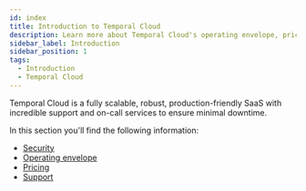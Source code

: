 ```yaml
---
id: index
title: Introduction to Temporal Cloud
description: Learn more about Temporal Cloud's operating envelope, pricing, and support.
sidebar_label: Introduction
sidebar_position: 1
tags:
  - Introduction
  - Temporal Cloud
---
```


Temporal Cloud is a fully scalable, robust, production-friendly SaaS with incredible support and on-call services to ensure minimal downtime.

In this section you'll find the following information:

- [Security](/cloud/security)
- [Operating envelope](/cloud/operating-envelope)
- [Pricing](/cloud/pricing)
- [Support](/cloud/support)
